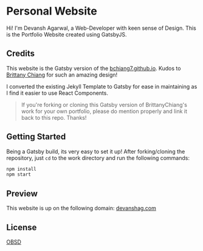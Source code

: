 # Personal Website

Hi! I'm Devansh Agarwal, a Web-Developer with keen sense of Design. This is the Portfolio Website created using GatsbyJS.

## Credits

This website is the Gatsby version of the [bchiang7.github.io](https://github.com/bchiang7/bchiang7.github.io). Kudos to [Brittany Chiang](https://github.com/bchiang7/) for such an amazing design!

I converted the existing Jekyll Template to Gatsby for ease in maintaining as I find it easier to use React Components.

>If you're forking or cloning this Gatsby version of BrittanyChiang's work for your own portfolio, please do mention properly and link it back to this repo. Thanks!


## Getting Started

Being a Gatsby build, its very easy to set it up! After forking/cloning the repository, just `cd` to the work directory and run the following commands:
```bash
npm install
npm start
```


## Preview

This website is up on the following domain: [devanshag.com](https://devanshag.com)


## License
[OBSD](https://opensource.org/licenses/0BSD/)

